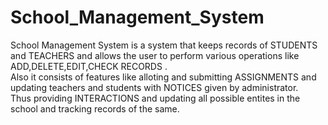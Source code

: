 # School_Management_System
School Management System is a system that keeps records of STUDENTS and TEACHERS and allows the user to perform various operations like ADD,DELETE,EDIT,CHECK RECORDS . <br>
Also it consists of features like alloting and submitting ASSIGNMENTS and updating teachers and students with NOTICES given by administrator. <br>
Thus providing INTERACTIONS and updating all possible entites in the school and tracking records of the same.
